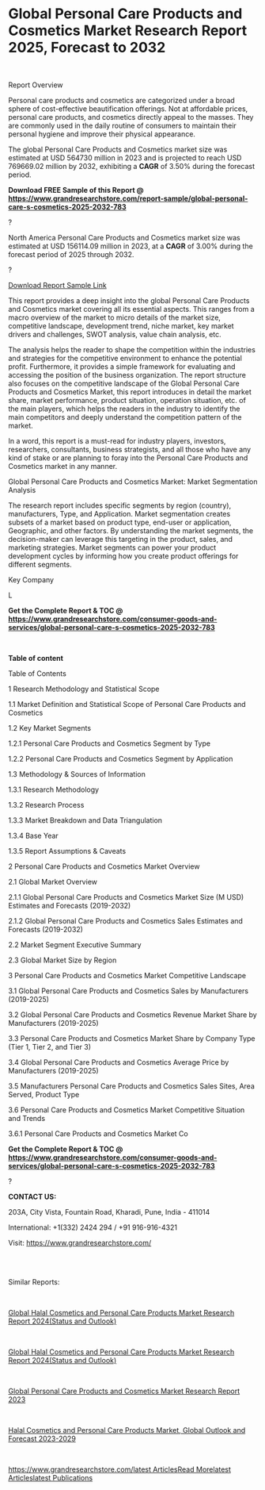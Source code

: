 <h1>Global Personal Care Products and Cosmetics Market Research Report 2025, Forecast to 2032</h1><br/><p>Report Overview</p>
 
 
 
 <p>Personal care products and cosmetics are categorized under a broad sphere of cost-effective beautification offerings. Not at affordable prices, personal care products, and cosmetics directly appeal to the masses. They are commonly used in the daily routine of consumers to maintain their personal hygiene and improve their physical appearance.</p>
 
 
 
 <p>The global Personal Care Products and Cosmetics market size was estimated at USD 564730 million in 2023 and is projected to reach USD 769669.02 million by 2032, exhibiting a <strong>CAGR</strong> of 3.50% during the forecast period.</p>
 
 
 
 <div><b>Download FREE Sample of this Report @ <a href="https://www.grandresearchstore.com/report-sample/global-personal-care-s-cosmetics-2025-2032-783">https://www.grandresearchstore.com/report-sample/global-personal-care-s-cosmetics-2025-2032-783</a></b></div>
 
 
 
 <p>? </p>
 
 
 
 <p>North America Personal Care Products and Cosmetics market size was estimated at USD 156114.09 million in 2023, at a <strong>CAGR</strong> of 3.00% during the forecast period of 2025 through 2032.</p>
 
 
 
 <p>? </p>
 
 
 
 <p><a href="https://www.grandresearchstore.com/mr-admin/report-sample/global-personal-care-s-cosmetics-2025-2032-783">Download Report Sample Link</a></p>
 
 
 
 <p>This report provides a deep insight into the global Personal Care Products and Cosmetics market covering all its essential aspects. This ranges from a macro overview of the market to micro details of the market size, competitive landscape, development trend, niche market, key market drivers and challenges, SWOT analysis, value chain analysis, etc.</p>
 
 
 
 <p>The analysis helps the reader to shape the competition within the industries and strategies for the competitive environment to enhance the potential profit. Furthermore, it provides a simple framework for evaluating and accessing the position of the business organization. The report structure also focuses on the competitive landscape of the Global Personal Care Products and Cosmetics Market, this report introduces in detail the market share, market performance, product situation, operation situation, etc. of the main players, which helps the readers in the industry to identify the main competitors and deeply understand the competition pattern of the market.</p>
 
 
 
 <p>In a word, this report is a must-read for industry players, investors, researchers, consultants, business strategists, and all those who have any kind of stake or are planning to foray into the Personal Care Products and Cosmetics market in any manner.</p>
 
 
 
 <p>Global Personal Care Products and Cosmetics Market: Market Segmentation Analysis</p>
 
 
 
 <p>The research report includes specific segments by region (country), manufacturers, Type, and Application. Market segmentation creates subsets of a market based on product type, end-user or application, Geographic, and other factors. By understanding the market segments, the decision-maker can leverage this targeting in the product, sales, and marketing strategies. Market segments can power your product development cycles by informing how you create product offerings for different segments.</p>
 
 
 
 <p>Key Company</p>
 
 
 
 <p>L</p>
 
 
 
 <div><b>Get the Complete Report & TOC @ <a href="https://www.grandresearchstore.com/consumer-goods-and-services/global-personal-care-s-cosmetics-2025-2032-783">https://www.grandresearchstore.com/consumer-goods-and-services/global-personal-care-s-cosmetics-2025-2032-783</a></b></div>
 
 
 
 <p><br />
 
 <b>Table of content</b></p>
 
 
 
 <p>Table of Contents<br />
 
 1 Research Methodology and Statistical Scope<br />
 
 1.1 Market Definition and Statistical Scope of Personal Care Products and Cosmetics<br />
 
 1.2 Key Market Segments<br />
 
 1.2.1 Personal Care Products and Cosmetics Segment by Type<br />
 
 1.2.2 Personal Care Products and Cosmetics Segment by Application<br />
 
 1.3 Methodology & Sources of Information<br />
 
 1.3.1 Research Methodology<br />
 
 1.3.2 Research Process<br />
 
 1.3.3 Market Breakdown and Data Triangulation<br />
 
 1.3.4 Base Year<br />
 
 1.3.5 Report Assumptions & Caveats<br />
 
 2 Personal Care Products and Cosmetics Market Overview<br />
 
 2.1 Global Market Overview<br />
 
 2.1.1 Global Personal Care Products and Cosmetics Market Size (M USD) Estimates and Forecasts (2019-2032)<br />
 
 2.1.2 Global Personal Care Products and Cosmetics Sales Estimates and Forecasts (2019-2032)<br />
 
 2.2 Market Segment Executive Summary<br />
 
 2.3 Global Market Size by Region<br />
 
 3 Personal Care Products and Cosmetics Market Competitive Landscape<br />
 
 3.1 Global Personal Care Products and Cosmetics Sales by Manufacturers (2019-2025)<br />
 
 3.2 Global Personal Care Products and Cosmetics Revenue Market Share by Manufacturers (2019-2025)<br />
 
 3.3 Personal Care Products and Cosmetics Market Share by Company Type (Tier 1, Tier 2, and Tier 3)<br />
 
 3.4 Global Personal Care Products and Cosmetics Average Price by Manufacturers (2019-2025)<br />
 
 3.5 Manufacturers Personal Care Products and Cosmetics Sales Sites, Area Served, Product Type<br />
 
 3.6 Personal Care Products and Cosmetics Market Competitive Situation and Trends<br />
 
 3.6.1 Personal Care Products and Cosmetics Market Co</p>
 
 
 
 <div><b>Get the Complete Report & TOC @ <a href="https://www.grandresearchstore.com/consumer-goods-and-services/global-personal-care-s-cosmetics-2025-2032-783">https://www.grandresearchstore.com/consumer-goods-and-services/global-personal-care-s-cosmetics-2025-2032-783</a></b></div>
 
 
 
 <p>? </p>
 
 
 
 <p><b>CONTACT US:</b><br />
 
 203A, City Vista, Fountain Road, Kharadi, Pune, India - 411014<br />
 
 International: +1(332) 2424 294 / +91 916-916-4321<br />
 
 Visit: <a href="https://www.grandresearchstore.com/">https://www.grandresearchstore.com/</a><br />
 
 <br />
 
 <br />
 
 Similar Reports:<br />
 
 <br />
 
 <a href="https://www.grandresearchstore.com/consumer-goods-and-services/global-halal-cosmetics-personal-care-s-2024-255">Global Halal Cosmetics and Personal Care Products Market Research Report 2024(Status and Outlook)</a><br />
 
 <br />
 
 <a href="https://www.grandresearchstore.com/consumer-goods-and-services/global-halal-cosmetics-personal-care-s-2024-869">Global Halal Cosmetics and Personal Care Products Market Research Report 2024(Status and Outlook)</a><br />
 
 <br />
 
 <a href="https://www.grandresearchstore.com/consumer-goods-and-services/global-personal-care-s-cosmetics-2023-972">Global Personal Care Products and Cosmetics Market Research Report 2023</a><br />
 
 <br />
 
 <a href="https://www.grandresearchstore.com/consumer-goods-and-services/global-halal-cosmetics-personal-care-s-forecast-2023-2029-587">Halal Cosmetics and Personal Care Products Market, Global Outlook and Forecast 2023-2029</a><br />
 
 <br />
 
 <a href="https://gyeongbokgung.com">https://www.grandresearchstore.com/</a><a href="https://hallyeomaritime.com">latest Articles</a><a href="https://jingwansa.com">Read More</a><a href="https://nguoiviet.jp/">latest Articles</a><a href="https://www.intelmarketresearch.com/">latest Publications</a></p>